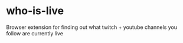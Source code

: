 # who-is-live
Browser extension for finding out what twitch + youtube channels you follow are currently live

